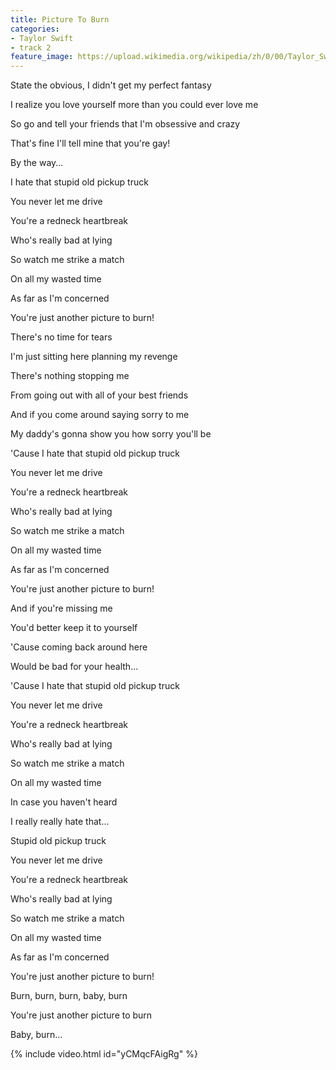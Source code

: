 ```yaml
---
title: Picture To Burn
categories:
- Taylor Swift
- track 2
feature_image: https://upload.wikimedia.org/wikipedia/zh/0/00/Taylor_Swift_album.jpg
--- 
```

State the obvious, I didn't get my perfect fantasy

I realize you love yourself more than you could ever love me

So go and tell your friends that I'm obsessive and crazy

That's fine I'll tell mine that you're gay!

By the way...

I hate that stupid old pickup truck

You never let me drive

You're a redneck heartbreak

Who's really bad at lying

So watch me strike a match

On all my wasted time

As far as I'm concerned

You're just another picture to burn!

There's no time for tears

I'm just sitting here planning my revenge

There's nothing stopping me

From going out with all of your best friends

And if you come around saying sorry to me

My daddy's gonna show you how sorry you'll be

'Cause I hate that stupid old pickup truck

You never let me drive

You're a redneck heartbreak

Who's really bad at lying

So watch me strike a match

On all my wasted time

As far as I'm concerned

You're just another picture to burn!

And if you're missing me

You'd better keep it to yourself

'Cause coming back around here

Would be bad for your health...

'Cause I hate that stupid old pickup truck

You never let me drive

You're a redneck heartbreak

Who's really bad at lying

So watch me strike a match

On all my wasted time

In case you haven't heard

I really really hate that...

Stupid old pickup truck

You never let me drive

You're a redneck heartbreak

Who's really bad at lying

So watch me strike a match

On all my wasted time

As far as I'm concerned

You're just another picture to burn!

Burn, burn, burn, baby, burn

You're just another picture to burn

Baby, burn...

{% include video.html id="yCMqcFAigRg" %}

